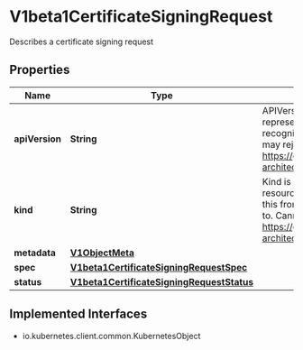 

# V1beta1CertificateSigningRequest

Describes a certificate signing request
## Properties

Name | Type | Description | Notes
------------ | ------------- | ------------- | -------------
**apiVersion** | **String** | APIVersion defines the versioned schema of this representation of an object. Servers should convert recognized schemas to the latest internal value, and may reject unrecognized values. More info: https://git.k8s.io/community/contributors/devel/sig-architecture/api-conventions.md#resources |  [optional]
**kind** | **String** | Kind is a string value representing the REST resource this object represents. Servers may infer this from the endpoint the client submits requests to. Cannot be updated. In CamelCase. More info: https://git.k8s.io/community/contributors/devel/sig-architecture/api-conventions.md#types-kinds |  [optional]
**metadata** | [**V1ObjectMeta**](V1ObjectMeta.md) |  |  [optional]
**spec** | [**V1beta1CertificateSigningRequestSpec**](V1beta1CertificateSigningRequestSpec.md) |  |  [optional]
**status** | [**V1beta1CertificateSigningRequestStatus**](V1beta1CertificateSigningRequestStatus.md) |  |  [optional]


## Implemented Interfaces

* io.kubernetes.client.common.KubernetesObject


